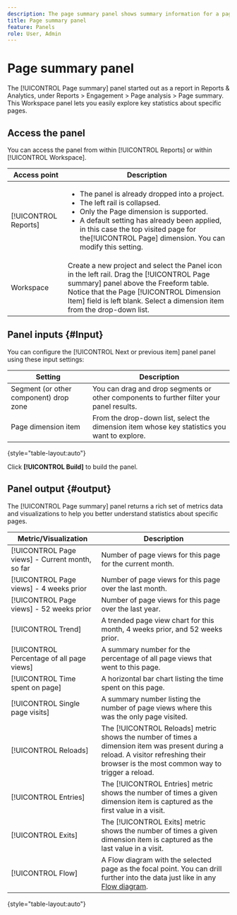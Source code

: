 ```yaml
---
description: The page summary panel shows summary information for a page of your choosing.
title: Page summary panel
feature: Panels
role: User, Admin
---
```


# Page summary panel

The [!UICONTROL Page summary] panel started out as a report in Reports & Analytics, under Reports > Engagement > Page analysis > Page summary. This Workspace panel lets you easily explore key statistics about specific pages.

## Access the panel

You can access the panel from within [!UICONTROL Reports] or within [!UICONTROL Workspace].

| Access point | Description |
| --- | --- |
| [!UICONTROL Reports] | <ul><li>The panel is already dropped into a project.</li><li>The left rail is collapsed.</li><li>Only the Page dimension is supported.</li><li>A default setting has already been applied, in this case the top visited page for the[!UICONTROL Page] dimension. You can modify this setting.</li></ul> |
| Workspace | Create a new project and select the Panel icon in the left rail. Drag the [!UICONTROL Page summary] panel above the Freeform table. Notice that the Page [!UICONTROL Dimension Item] field is left blank. Select a dimension item from the drop-down list. |

## Panel inputs {#Input}

You can configure the [!UICONTROL Next or previous item] panel panel using these input settings:

| Setting | Description |
| --- | --- |
| Segment (or other component) drop zone | You can drag and drop segments or other components to further filter your panel results. |
| Page dimension item | From the drop-down list, select the dimension item whose key statistics you want to explore. |

{style="table-layout:auto"}

Click **[!UICONTROL Build]** to build the panel.

## Panel output {#output}

The [!UICONTROL Page summary] panel returns a rich set of metrics data and visualizations to help you better understand statistics about specific pages.

| Metric/Visualization | Description |
| --- | --- |
| [!UICONTROL Page views] - Current month, so far | Number of page views for this page for the current month. |
| [!UICONTROL Page views] - 4 weeks prior | Number of page views for this page over the last month. |
| [!UICONTROL Page views] - 52 weeks prior | Number of page views for this page over the last year. |
| [!UICONTROL Trend] | A trended page view chart for this month, 4 weeks prior, and 52 weeks prior. |
| [!UICONTROL Percentage of all page views] | A summary number for the percentage of all page views that went to this page. |
| [!UICONTROL Time spent on page] | A horizontal bar chart listing the time spent on this page. |
| [!UICONTROL Single page visits] | A summary number listing the number of page views where this was the only page visited. |
| [!UICONTROL Reloads] | The [!UICONTROL Reloads] metric shows the number of times a dimension item was present during a reload. A visitor refreshing their browser is the most common way to trigger a reload. |
| [!UICONTROL Entries] | The [!UICONTROL Entries] metric shows the number of times a given dimension item is captured as the first value in a visit. |
| [!UICONTROL Exits] | The [!UICONTROL Exits] metric shows the number of times a given dimension item is captured as the last value in a visit.  |
| [!UICONTROL Flow] | A Flow diagram with the selected page as the focal point. You can drill further into the data just like in any [Flow diagram](/help/analyze/analysis-workspace/visualizations/c-flow/creating-flow-report.md). |

{style="table-layout:auto"}
